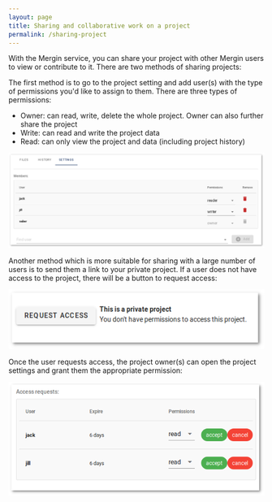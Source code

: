 ```yaml
---
layout: page
title: Sharing and collaborative work on a project
permalink: /sharing-project
---
```


With the Mergin service, you can share your project with other Mergin users to view or contribute to it. There are two methods of sharing projects:

The first method is to go to the project setting and add user(s) with the type of permissions you'd like to assign to them. There are three types of permissions:

- Owner: can read, write, delete the whole project. Owner can also further share the project
- Write: can read and write the project data
- Read: can only view the project and data (including project history)

![Mergin sharing setting](/images/project_sharing_setting_manual.png)

Another method which is more suitable for sharing with a large number of users is to send them a link to your private project. If a user does not have access to the project, there will be a button to request access:

![Mergin sharing setting](/images/project_sharing_send_request.png)

Once the user requests access, the project owner(s) can open the project settings and grant them the appropriate permission:

![Mergin sharing setting](/images/project_sharing_requests.png)

